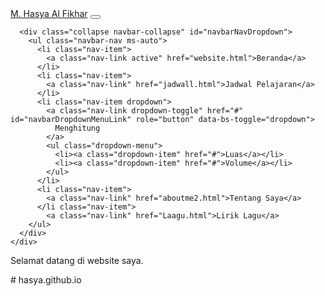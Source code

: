 <!DOCTYPE html>
<html lang="id">
<head>
  <meta charset="UTF-8">
  <meta name="viewport" content="width=device-width, initial-scale=1.0">
  <title>Menu Navigasi</title>
  <!-- Bootstrap CSS -->
  <link href="https://cdn.jsdelivr.net/npm/bootstrap@5.3.3/dist/css/bootstrap.min.css" rel="stylesheet">
</head>
<body>

  <!-- Navbar -->
  <nav class="navbar navbar-expand-lg navbar-dark bg-primary shadow">
    <div class="container">
      <a class="navbar-brand fw-bold" href="#">M. Hasya Al Fikhar</a>
      <button class="navbar-toggler" type="button" data-bs-toggle="collapse" data-bs-target="#navbarNavDropdown">
        <span class="navbar-toggler-icon"></span>
      </button>
      
      <div class="collapse navbar-collapse" id="navbarNavDropdown">
        <ul class="navbar-nav ms-auto">
          <li class="nav-item">
            <a class="nav-link active" href="website.html">Beranda</a>
          </li>
          <li class="nav-item">
            <a class="nav-link" href="jadwall.html">Jadwal Pelajaran</a>
          </li>
          <li class="nav-item dropdown">
            <a class="nav-link dropdown-toggle" href="#" id="navbarDropdownMenuLink" role="button" data-bs-toggle="dropdown">
              Menghitung
            </a>
            <ul class="dropdown-menu">
              <li><a class="dropdown-item" href="#">Luas</a></li>
              <li><a class="dropdown-item" href="#">Volume</a></li>
            </ul>
          </li>
          <li class="nav-item">
            <a class="nav-link" href="aboutme2.html">Tentang Saya</a>
          </li class="nav-item">
            <a class="nav-link" href="Laagu.html">Lirik Lagu</a>
        </ul>
      </div>
    </div>
  </nav>

  <!-- Konten -->
  <div class="container mt-4">
    <p>Selamat datang di website saya.</p>
  </div>

  <!-- Bootstrap JS -->
  <script src="https://cdn.jsdelivr.net/npm/bootstrap@5.3.3/dist/js/bootstrap.bundle.min.js"></script>
</body>
</html># hasya.github.io
